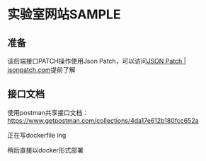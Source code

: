 # 实验室网站SAMPLE

## 准备

该后端接口PATCH操作使用Json Patch，可以访问[JSON Patch | jsonpatch.com](https://jsonpatch.com/)提前了解

## 接口文档

使用postman共享接口文档： https://www.getpostman.com/collections/4da17e612b180fcc652a

正在写dockerfile ing

稍后直接以docker形式部署
